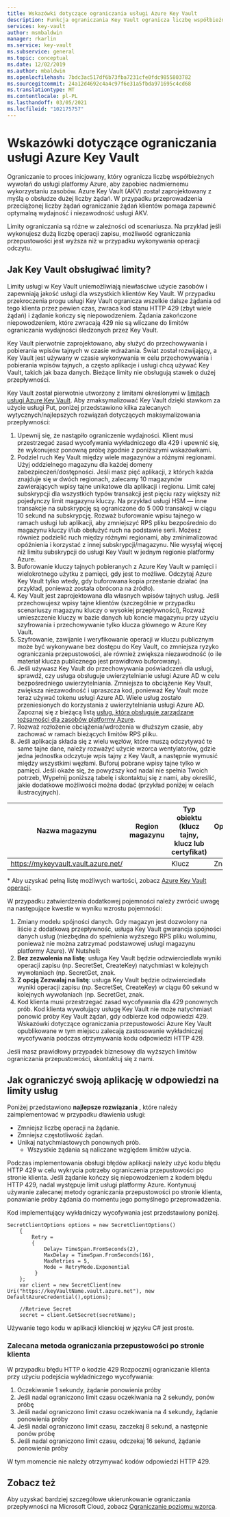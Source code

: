 ```yaml
---
title: Wskazówki dotyczące ograniczania usługi Azure Key Vault
description: Funkcja ograniczania Key Vault ogranicza liczbę współbieżnych wywołań, aby zapobiec nadmiernemu użyciu zasobów.
services: key-vault
author: msmbaldwin
manager: rkarlin
ms.service: key-vault
ms.subservice: general
ms.topic: conceptual
ms.date: 12/02/2019
ms.author: mbaldwin
ms.openlocfilehash: 7bdc3ac517df6b73fba7231cfe0fdc9855803782
ms.sourcegitcommit: 24a12d4692c4a4c97f6e31a5fbda971695c4cd68
ms.translationtype: MT
ms.contentlocale: pl-PL
ms.lasthandoff: 03/05/2021
ms.locfileid: "102175757"
---
```

# <a name="azure-key-vault-throttling-guidance"></a>Wskazówki dotyczące ograniczania usługi Azure Key Vault

Ograniczanie to proces inicjowany, który ogranicza liczbę współbieżnych wywołań do usługi platformy Azure, aby zapobiec nadmiernemu wykorzystaniu zasobów. Azure Key Vault (AKV) został zaprojektowany z myślą o obsłudze dużej liczby żądań. W przypadku przeprowadzenia przeciążonej liczby żądań ograniczanie żądań klientów pomaga zapewnić optymalną wydajność i niezawodność usługi AKV.

Limity ograniczania są różne w zależności od scenariusza. Na przykład jeśli wykonujesz dużą liczbę operacji zapisu, możliwość ograniczania przepustowości jest wyższa niż w przypadku wykonywania operacji odczytu.

## <a name="how-does-key-vault-handle-its-limits"></a>Jak Key Vault obsługiwać limity?

Limity usługi w Key Vault uniemożliwiają niewłaściwe użycie zasobów i zapewniają jakość usługi dla wszystkich klientów Key Vault. W przypadku przekroczenia progu usługi Key Vault ogranicza wszelkie dalsze żądania od tego klienta przez pewien czas, zwraca kod stanu HTTP 429 (zbyt wiele żądań) i żądanie kończy się niepowodzeniem. Żądania zakończone niepowodzeniem, które zwracają 429 nie są wliczane do limitów ograniczania wydajności śledzonych przez Key Vault. 

Key Vault pierwotnie zaprojektowano, aby służyć do przechowywania i pobierania wpisów tajnych w czasie wdrażania.  Świat został rozwijający, a Key Vault jest używany w czasie wykonywania w celu przechowywania i pobierania wpisów tajnych, a często aplikacje i usługi chcą używać Key Vault, takich jak baza danych.  Bieżące limity nie obsługują stawek o dużej przepływności.

Key Vault został pierwotnie utworzony z limitami określonymi w [limitach usługi Azure Key Vault](service-limits.md).  Aby zmaksymalizować Key Vault dzięki stawkom za użycie usługi Put, poniżej przedstawiono kilka zalecanych wytycznych/najlepszych rozwiązań dotyczących maksymalizowania przepływności:
1. Upewnij się, że nastąpiło ograniczenie wydajności.  Klient musi przestrzegać zasad wycofywania wykładniczego dla 429 i upewnić się, że wykonujesz ponowną próbę zgodnie z poniższymi wskazówkami.
1. Podziel ruch Key Vault między wiele magazynów a różnymi regionami.   Użyj oddzielnego magazynu dla każdej domeny zabezpieczeń/dostępności.   Jeśli masz pięć aplikacji, z których każda znajduje się w dwóch regionach, zalecamy 10 magazynów zawierających wpisy tajne unikatowe dla aplikacji i regionu.  Limit całej subskrypcji dla wszystkich typów transakcji jest pięciu razy większy niż pojedynczy limit magazynu kluczy. Na przykład usługi HSM — inne transakcje na subskrypcję są ograniczone do 5 000 transakcji w ciągu 10 sekund na subskrypcję. Rozważ buforowanie wpisu tajnego w ramach usługi lub aplikacji, aby zmniejszyć RPS pliku bezpośrednio do magazynu kluczy i/lub obsłużyć ruch na podstawie serii.  Możesz również podzielić ruch między różnymi regionami, aby zminimalizować opóźnienia i korzystać z innej subskrypcji/magazynu.  Nie wysyłaj więcej niż limitu subskrypcji do usługi Key Vault w jednym regionie platformy Azure.
1. Buforowanie kluczy tajnych pobieranych z Azure Key Vault w pamięci i wielokrotnego użytku z pamięci, gdy jest to możliwe.  Odczytaj Azure Key Vault tylko wtedy, gdy buforowana kopia przestanie działać (na przykład, ponieważ została obrócona na źródło). 
1. Key Vault jest zaprojektowana dla własnych wpisów tajnych usług.   Jeśli przechowujesz wpisy tajne klientów (szczególnie w przypadku scenariuszy magazynu kluczy o wysokiej przepływności), Rozważ umieszczenie kluczy w bazie danych lub koncie magazynu przy użyciu szyfrowania i przechowywanie tylko klucza głównego w Azure Key Vault.
1. Szyfrowanie, zawijanie i weryfikowanie operacji w kluczu publicznym może być wykonywane bez dostępu do Key Vault, co zmniejsza ryzyko ograniczania przepustowości, ale również zwiększa niezawodność (o ile materiał klucza publicznego jest prawidłowo buforowany).
1. Jeśli używasz Key Vault do przechowywania poświadczeń dla usługi, sprawdź, czy usługa obsługuje uwierzytelnianie usługi Azure AD w celu bezpośredniego uwierzytelniania. Zmniejsza to obciążenie Key Vault, zwiększa niezawodność i upraszcza kod, ponieważ Key Vault może teraz używać tokenu usługi Azure AD.  Wiele usług zostało przeniesionych do korzystania z uwierzytelniania usługi Azure AD.  Zapoznaj się z bieżącą listą [usług, która obsługuje zarządzane tożsamości dla zasobów platformy Azure](../../active-directory/managed-identities-azure-resources/services-support-managed-identities.md#azure-services-that-support-managed-identities-for-azure-resources).
1. Rozważ rozłożenie obciążenia/wdrożenia w dłuższym czasie, aby zachować w ramach bieżących limitów RPS pliku.
1. Jeśli aplikacja składa się z wielu węzłów, które muszą odczytywać te same tajne dane, należy rozważyć użycie wzorca wentylatorów, gdzie jedna jednostka odczytuje wpis tajny z Key Vault, a następnie wymusić między wszystkimi węzłami.   Buforuj pobrane wpisy tajne tylko w pamięci.
Jeśli okaże się, że powyższy kod nadal nie spełnia Twoich potrzeb, Wypełnij poniższą tabelę i skontaktuj się z nami, aby określić, jakie dodatkowe możliwości można dodać (przykład poniżej w celach ilustracyjnych).

| Nazwa magazynu | Region magazynu | Typ obiektu (klucz tajny, klucz lub certyfikat) | Operacje: * | Typ klucza | Długość lub krzywa klucza | Klucz HSM?| Wymagany RPS pliku stanu | Wymagany RPS pliku szczytu |
|--|--|--|--|--|--|--|--|--|
| https://mykeyvault.vault.azure.net/ | | Klucz | Znak | EC | P-256 | Nie | 200 | 1000 |

\* Aby uzyskać pełną listę możliwych wartości, zobacz [Azure Key Vault operacji](/rest/api/keyvault/key-operations).

W przypadku zatwierdzenia dodatkowej pojemności należy zwrócić uwagę na następujące kwestie w wyniku wzrostu pojemności:
1. Zmiany modelu spójności danych. Gdy magazyn jest dozwolony na liście z dodatkową przepływność, usługa Key Vault gwarancja spójności danych usług (niezbędna do spełnienia wyższego RPS pliku woluminu, ponieważ nie można zatrzymać podstawowej usługi magazynu platformy Azure).  W Nutshell:
  1. **Bez zezwolenia na listę**: usługa Key Vault będzie odzwierciedlała wyniki operacji zapisu (np. SecretSet, CreateKey) natychmiast w kolejnych wywołaniach (np. SecretGet, znak.
  1. **Z opcją Zezwalaj na listę**: usługa Key Vault będzie odzwierciedlała wyniki operacji zapisu (np. SecretSet, CreateKey) w ciągu 60 sekund w kolejnych wywołaniach (np. SecretGet, znak.
1. Kod klienta musi przestrzegać zasad wycofywania dla 429 ponownych prób. Kod klienta wywołujący usługę Key Vault nie może natychmiast ponowić próby Key Vault żądań, gdy odbierze kod odpowiedzi 429.  Wskazówki dotyczące ograniczania przepustowości Azure Key Vault opublikowane w tym miejscu zalecają zastosowanie wykładniczej wycofywania podczas otrzymywania kodu odpowiedzi HTTP 429.

Jeśli masz prawidłowy przypadek biznesowy dla wyższych limitów ograniczania przepustowości, skontaktuj się z nami.

## <a name="how-to-throttle-your-app-in-response-to-service-limits"></a>Jak ograniczyć swoją aplikację w odpowiedzi na limity usług

Poniżej przedstawiono **najlepsze rozwiązania** , które należy zaimplementować w przypadku dławienia usługi:
- Zmniejsz liczbę operacji na żądanie.
- Zmniejsz częstotliwość żądań.
- Unikaj natychmiastowych ponownych prób. 
    - Wszystkie żądania są naliczane względem limitów użycia.

Podczas implementowania obsługi błędów aplikacji należy użyć kodu błędu HTTP 429 w celu wykrycia potrzeby ograniczenia przepustowości po stronie klienta. Jeśli żądanie kończy się niepowodzeniem z kodem błędu HTTP 429, nadal występuje limit usługi platformy Azure. Kontynuuj używanie zalecanej metody ograniczania przepustowości po stronie klienta, ponawianie próby żądania do momentu jego pomyślnego przeprowadzenia.

Kod implementujący wykładniczy wycofywania jest przedstawiony poniżej. 
```
SecretClientOptions options = new SecretClientOptions()
    {
        Retry =
        {
            Delay= TimeSpan.FromSeconds(2),
            MaxDelay = TimeSpan.FromSeconds(16),
            MaxRetries = 5,
            Mode = RetryMode.Exponential
         }
    };
    var client = new SecretClient(new Uri("https://keyVaultName.vault.azure.net"), new DefaultAzureCredential(),options);
                                 
    //Retrieve Secret
    secret = client.GetSecret(secretName);
```


Używanie tego kodu w aplikacji klienckiej w języku C# jest proste. 

### <a name="recommended-client-side-throttling-method"></a>Zalecana metoda ograniczania przepustowości po stronie klienta

W przypadku błędu HTTP o kodzie 429 Rozpocznij ograniczanie klienta przy użyciu podejścia wykładniczego wycofywania:

1. Oczekiwanie 1 sekundy, żądanie ponowienia próby
2. Jeśli nadal ograniczono limit czasu oczekiwania na 2 sekundy, ponów próbę
3. Jeśli nadal ograniczono limit czasu oczekiwania na 4 sekundy, żądanie ponowienia próby
4. Jeśli nadal ograniczono limit czasu, zaczekaj 8 sekund, a następnie ponów próbę
5. Jeśli nadal ograniczono limit czasu, odczekaj 16 sekund, żądanie ponowienia próby

W tym momencie nie należy otrzymywać kodów odpowiedzi HTTP 429.

## <a name="see-also"></a>Zobacz też

Aby uzyskać bardziej szczegółowe ukierunkowanie ograniczania przepływności na Microsoft Cloud, zobacz [Ograniczanie poziomu wzorca](/azure/architecture/patterns/throttling).
